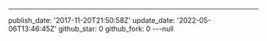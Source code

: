 ---
publish_date: '2017-11-20T21:50:58Z'
update_date: '2022-05-06T13:46:45Z'
github_star: 0
github_fork: 0
---null